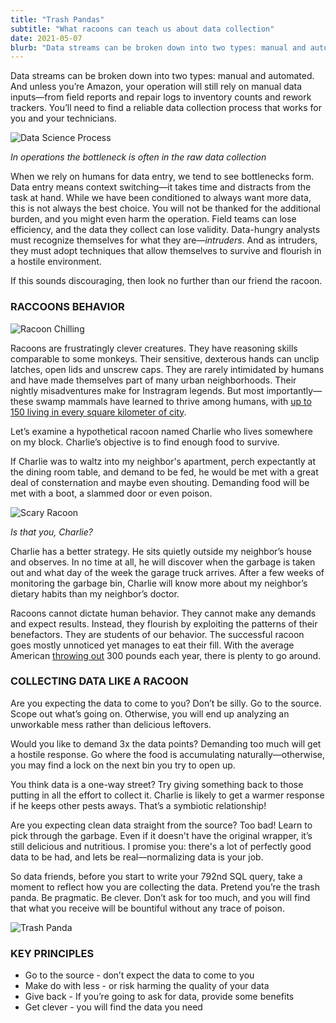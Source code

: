 ```yaml
---
title: "Trash Pandas"
subtitle: "What racoons can teach us about data collection"
date: 2021-05-07
blurb: "Data streams can be broken down into two types: manual and automated. And unless you’re Amazon, your operation will still rely on manual data inputs—from field reports and repair logs"
---
```


Data streams can be broken down into two types: manual and automated. And unless you’re Amazon, your operation will still rely on manual data inputs—from field reports and repair logs to inventory counts and rework trackers. You’ll need to find a reliable data collection process that works for you and your technicians. 

![Data Science Process](https://lh5.googleusercontent.com/_UD_2aCWJi2UWAuIf777wfny1qQ_5VpbXk8EmXFqKx1o8XWuwlSK0SLFDmDjOJjINlwGkg6DGES2QyrPpE2xI2zrobh6O4ZRFz0Mj1dV3aMnVKHz3II7xU38z4ReHRM1M90DSckm)

_In operations the bottleneck is often in the raw data collection_

When we rely on humans for data entry,  we tend to see bottlenecks form. Data entry means context switching—it takes time and distracts from the task at hand. While we have been conditioned to always want more data, this is not always the best choice. You will not be thanked for the additional burden, and you might even harm the operation. Field teams can lose efficiency, and the data they collect can lose validity. Data-hungry analysts must recognize themselves for what they are—_intruders_. And as intruders, they must adopt techniques that allow themselves to survive and flourish in a hostile environment.

If this sounds discouraging, then look no further than our friend the racoon.


### RACCOONS BEHAVIOR


![Racoon Chilling](https://lh5.googleusercontent.com/bb1eVpg5dzZXjkQQuwhaQAewJIKCTFVioOcYLQBPezbuCWgDaGGZRmNl_-rIJbptSB4xTlSEPqmnTplNGrHYRqwZOYWkCBNiXQ0eqbP5UvhYFOj-R66SEiWz-4QIHPcbs9IFZgq1)


Racoons are frustratingly clever creatures. They have reasoning skills comparable to some monkeys. Their sensitive, dexterous hands can unclip latches, open lids and unscrew caps. They are rarely intimidated by humans and have made themselves part of many urban neighborhoods. Their nightly misadventures make for Instragram legends. But most importantly—these swamp mammals have learned to thrive among humans, with [up to 150 living in every square kilometer of city](https://en.wikipedia.org/wiki/Raccoon).

Let’s examine a hypothetical racoon named Charlie who lives somewhere on my block. Charlie’s objective is to find enough food to survive. 

If Charlie was to waltz into my neighbor's apartment, perch expectantly at the dining room table, and demand to be fed, he would be met with a great deal of consternation and maybe even shouting. Demanding food will be met with a boot, a slammed door or even poison.



![Scary Racoon](https://lh4.googleusercontent.com/ebsziFz-MGkt8cNdiBqdnpLIeXWnn_n_Vc7alymx6xr2u2b75GVH3qz9FqiRpgM88vkZ6ZutmfZzI4ELN1gxu8i65BSmUjIMg9aPPk3YXiNIyGmy6zkGXTWBg4-MLDBhYc0UJgA0)


_Is that you, Charlie?_

Charlie has a better strategy. He sits quietly outside my neighbor’s house and observes. In no time at all, he will discover when the garbage is taken out and what day of the week the garage truck arrives. After a few weeks of monitoring the garbage bin, Charlie will know more about my neighbor’s dietary habits than my neighbor’s doctor.

Racoons cannot dictate human behavior. They cannot make any demands and expect results. Instead, they flourish by exploiting the patterns of their benefactors. They are students of our behavior. The successful racoon goes mostly unnoticed yet manages to eat their fill. With the average American [throwing out](https://www.theguardian.com/environment/2018/apr/18/americans-waste-food-fruit-vegetables-study) 300 pounds each year, there is plenty to go around.


### COLLECTING DATA LIKE A RACOON

Are you expecting the data to come to you? Don’t be silly. Go to the source. Scope out what’s going on. Otherwise, you will end up analyzing an unworkable mess rather than delicious leftovers.

Would you like to demand 3x the data points? Demanding too much will get a hostile response. Go where the food is accumulating naturally—otherwise, you may find a lock on the next bin you try to open up. 

You think data is a one-way street? Try giving something back to those putting in all the effort to collect it. Charlie is likely to get a warmer response if he keeps other pests aways. That’s a symbiotic relationship!  

Are you expecting clean data straight from the source? Too bad! Learn to pick through the garbage. Even if it doesn't have the original wrapper, it’s still delicious and nutritious. I promise you: there's a lot of perfectly good data to be had, and lets be real—normalizing data is your job. 

So data friends, before you start to write your 792nd SQL query, take a moment to reflect how you are collecting the data. Pretend you’re the trash panda. Be pragmatic. Be clever. Don’t ask for too much, and you will find that what you receive will be bountiful without any trace of poison.


![Trash Panda](https://lh5.googleusercontent.com/L4NtnFhiXd5Yr76iwR_aTgKtDe-3rUNr7umZCNAcB1xhgxnai_RGfCYiasB14p30FCjP7_l6vfU9DXlPhiIJMyDbJVXBTJrdeXSM-ZT2aAALO7cWcSng2YVJQ0iCifAvchzCbZO6)

### KEY PRINCIPLES

*   Go to the source - don’t expect the data to come to you
*   Make do with less - or risk harming the quality of your data
*   Give back - If you’re going to ask for data, provide some benefits
*   Get clever - you will find the data you need